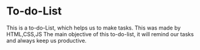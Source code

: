 # To-do-List
This is a to-do-List, which helps us to make tasks. This was made by HTML,CSS,JS 
The main objective of this to-do-list, it will remind our tasks and always keep us productive.
